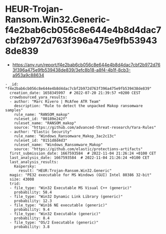 # HEUR-Trojan-Ransom.Win32.Generic-f4e2bab6cb056c8e644e4b8d4dac7cbf2b972d763f396a475e9fb539438de839

- https://any.run/report/f4e2bab6cb056c8e644e4b8d4dac7cbf2b972d763f396a475e9fb539438de839/3efc8b18-a8f4-4b1f-8cb3-a953a9c88634

```
- _id: "f4e2bab6cb056c8e644e4b8d4dac7cbf2b972d763f396a475e9fb539438de839"
  creation_date: 1658345997  # 2022-07-20 21:39:57 +0200 CEST
  crowdsourced_yara_results: 
  - author: "Marc Rivero | McAfee ATR Team"
    description: "Rule to detect the unpacked Makop ransomware samples"
    rule_name: "RANSOM_makop"
    ruleset_id: "00189e242f"
    ruleset_name: "RANSOM_makop"
    source: "https://github.com/advanced-threat-research/Yara-Rules"
  - author: "Elastic Security"
    rule_name: "Windows_Ransomware_Makop_3ac2c13c"
    ruleset_id: "0151d8d4d3"
    ruleset_name: "Windows_Ransomware_Makop"
    source: "https://github.com/elastic/protections-artifacts"
  first_submission_date: 1667593584  # 2022-11-04 21:26:24 +0100 CET
  last_analysis_date: 1667593584  # 2022-11-04 21:26:24 +0100 CET
  last_analysis_results: 
    Kaspersky: 
      result: "HEUR:Trojan-Ransom.Win32.Generic"
  magic: "PE32 executable for MS Windows (GUI) Intel 80386 32-bit"
  size: 43008
  trid: 
  - file_type: "Win32 Executable MS Visual C++ (generic)"
    probability: 58.4
  - file_type: "Win32 Dynamic Link Library (generic)"
    probability: 12.3
  - file_type: "Win16 NE executable (generic)"
    probability: 9.4
  - file_type: "Win32 Executable (generic)"
    probability: 8.4
  - file_type: "OS/2 Executable (generic)"
    probability: 3.8
```


